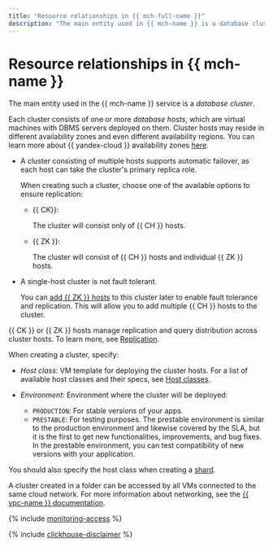 ```yaml
---
title: "Resource relationships in {{ mch-full-name }}"
description: "The main entity used in {{ mch-name }} is a database cluster. Each cluster consists of one or more database hosts, which are virtual machines with DBMS servers deployed on them. Cluster hosts may reside in different availability zones. A cluster with multiple hosts features automatic failover: one of the replica hosts becomes master if the current master host is down."
---
```


# Resource relationships in {{ mch-name }}

The main entity used in the {{ mch-name }} service is a _database cluster_.

Each cluster consists of one or more _database hosts_, which are virtual machines with DBMS servers deployed on them. Cluster hosts may reside in different availability zones and even different availability regions. You can learn more about {{ yandex-cloud }} availability zones [here](../../overview/concepts/geo-scope.md).

* A cluster consisting of multiple hosts supports automatic failover, as each host can take the cluster's primary replica role.

   When creating such a cluster, choose one of the available options to ensure replication:

   * {{ CK}}:

      The cluster will consist only of {{ CH }} hosts.

   * {{ ZK }}:

      The cluster will consist of {{ CH }} hosts and individual {{ ZK }} hosts.

* A single-host cluster is not fault tolerant.

   You can [add {{ ZK }} hosts](../operations/zk-hosts.md) to this cluster later to enable fault tolerance and replication. This will allow you to add multiple {{ CH }} hosts to the cluster.

{{ CK }} or {{ ZK }} hosts manage replication and query distribution across cluster hosts. To learn more, see [Replication](./replication.md).

When creating a cluster, specify:
* _Host class_: VM template for deploying the cluster hosts. For a list of available host classes and their specs, see [Host classes](instance-types.md).

* _Environment_: Environment where the cluster will be deployed:
   * `PRODUCTION`: For stable versions of your apps.
   * `PRESTABLE`: For testing purposes. The prestable environment is similar to the production environment and likewise covered by the SLA, but it is the first to get new functionalities, improvements, and bug fixes. In the prestable environment, you can test compatibility of new versions with your application.

You should also specify the host class when creating a [shard](sharding.md).


A cluster created in a folder can be accessed by all VMs connected to the same cloud network. For more information about networking, see the [{{ vpc-name }} documentation](../../vpc/).


{% include [monitoring-access](../../_includes/mdb/monitoring-access.md) %}

{% include [clickhouse-disclaimer](../../_includes/clickhouse-disclaimer.md) %}
